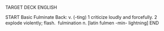 TARGET DECK
ENGLISH

START
Basic
Fulminate
Back: v. (-ting) 1 criticize loudly and forcefully. 2 explode violently; flash.  fulmination n. [latin fulmen -min- lightning]
END

